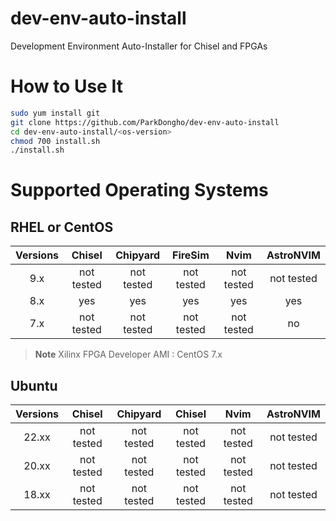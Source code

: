 dev-env-auto-install
===
Development Environment Auto-Installer for Chisel and FPGAs

# How to Use It
```bash
sudo yum install git
git clone https://github.com/ParkDongho/dev-env-auto-install
cd dev-env-auto-install/<os-version>
chmod 700 install.sh
./install.sh
```


# Supported Operating Systems
## RHEL or CentOS

| Versions | Chisel | Chipyard | FireSim  | Nvim | AstroNVIM |
|:--------:|:------:|:--------:|:-------:|:----:|:---------:|
|   9.x    |  not tested   |   not tested    |   not tested   | not tested  |    not tested     |
|   8.x    |  yes   |   yes    |   yes   | yes  |    yes    |
|   7.x    | not tested   |   not tested    |   not tested   | not tested  |    no     |

> **Note**
> Xilinx FPGA Developer AMI : CentOS 7.x

## Ubuntu
| Versions | Chisel | Chipyard | Chisel  | Nvim | AstroNVIM |
|:--------:|:------:|:--------:|:-------:|:----:|:---------:|
|   22.xx    |  not tested   |   not tested    |   not tested   | not tested  |    not tested     |
|   20.xx    |  not tested   |   not tested    |   not tested   | not tested  |    not tested     |
|   18.xx    |  not tested   |   not tested    |   not tested   | not tested  |    not tested     |
